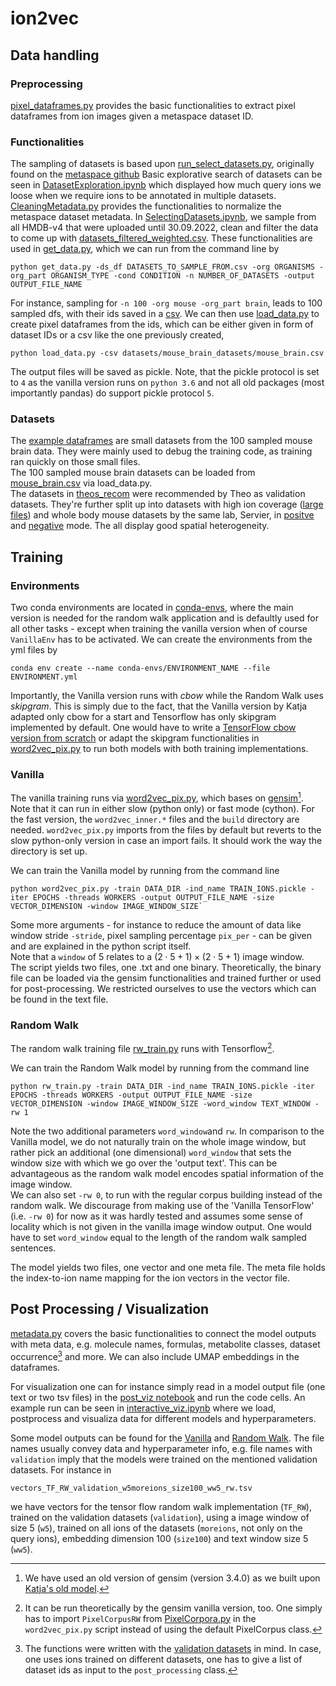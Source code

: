 # ion2vec

## Data handling

### Preprocessing
[pixel_dataframes.py](pixel_dataframes.py) provides the basic functionalities to extract pixel dataframes from ion images given a metaspace dataset ID. 

### Functionalities
The sampling of datasets is based upon [run_select_datasets.py](run_select_datasets.py), originally found on the [metaspace github](https://github.com/metaspace2020/metaspace/blob/feat/ml-scoring-paper-stuff/metaspace/engine/sm/fdr_engineering/run_select_datasets.py)
Basic explorative search of datasets can be seen in [DatasetExploration.ipynb](datasets/DatasetExploration.ipynb) which displayed how much query ions we loose when we require ions to be annotated in multiple datasets. <br>
[CleaningMetadata.py](datasets/CleaningMetadata.py) provides the functionalities to normalize the metaspace dataset metadata. In [SelectingDatasets.ipynb](datasets/SelectingDatasets.ipynb), we  sample from all HMDB-v4 that were uploaded until 30.09.2022, clean and filter the data to come up with [datasets_filtered_weighted.csv](datasets/datasets_filtered_weighted.csv).
 These functionalities are used in [get_data.py](datasets/get_data.py), which we can run from the command line by 
```
python get_data.py -ds_df DATASETS_TO_SAMPLE_FROM.csv -org ORGANISMS -org_part ORGANISM_TYPE -cond CONDITION -n NUMBER_OF_DATASETS -output OUTPUT_FILE_NAME
```
For instance, sampling for `-n 100 -org mouse -org_part brain`, leads to 100 sampled dfs, with their ids saved in a [csv](datasets/mouse_brain_datasets/mouse_brain.csv). We can then use [load_data.py](datasets/load_data.py) to create pixel dataframes from the ids, which can be either given in form of dataset IDs or a csv like the one previously created, 
```
python load_data.py -csv datasets/mouse_brain_datasets/mouse_brain.csv
```
The output files will be saved as pickle. Note, that the pickle protocol is set to `4` as the vanilla version runs on `python 3.6` and not all old packages (most importantly pandas) do support pickle protocol `5`. 

### Datasets
The [example dataframes](datasets/example_dfs/) are small datasets from the 100 sampled mouse brain data. They were mainly used to debug the training code, as training ran quickly on those small files. <br>
The 100 sampled mouse brain datasets can be loaded from [mouse_brain.csv](datasets/mouse_brain_datasets/mouse_brain.csv) via load_data.py. <br>
The datasets in [theos_recom](datasets/theos_recom/) were recommended by Theo as validation datasets. They're further split up into datasets with high ion coverage ([large files](datasets/theos_recom/No1/)) and whole body mouse datasets by the same lab, Servier, in [positve](datasets/theos_recom/mouse_wb_pos/) and [negative](datasets/theos_recom/mouse_wb_neg/) mode. The all display good spatial heterogeneity. 

## Training

### Environments
Two conda environments are located in [conda-envs](conda-envs), where the main version is needed for the random walk application and is defaultly used for all other tasks - except when training the vanilla version when of course `VanillaEnv` has to be activated. We can create the environments from the yml files by
```
conda env create --name conda-envs/ENVIRONMENT_NAME --file ENVIRONMENT.yml
```

Importantly, the Vanilla version runs with *cbow* while the Random Walk uses *skipgram*. This is simply due to the fact, that the Vanilla version by Katja adapted only cbow for a start and Tensorflow has only skipgram implemented by default. One would have to write a [TensorFlow cbow version from scratch](https://gist.github.com/yxtay/a94d971955d901c4690129580a4eafb9) or adapt the skipgram functionalities in [word2vec_pix.py](word2vec_pix.py) to run both models with both training implementations.

### Vanilla
The vanilla training runs via [word2vec_pix.py](word2vec_pix.py), which bases on [gensim](https://radimrehurek.com/gensim/models/word2vec.html)[^1]. Note that it can run in either slow (python only) or fast mode (cython). For the fast version, the `word2vec_inner.*` files and the `build` directory are needed. `word2vec_pix.py` imports from the files by default but reverts to the slow python-only version in case an import fails. It should work the way the directory is set up. <br>

We can train the Vanilla model by running from the command line
```
python word2vec_pix.py -train DATA_DIR -ind_name TRAIN_IONS.pickle -iter EPOCHS -threads WORKERS -output OUTPUT_FILE_NAME -size VECTOR_DIMENSION -window IMAGE_WINDOW_SIZE`
```
Some more arguments - for instance to reduce the amount of data like window stride `-stride`, pixel sampling percentage `pix_per` - can be given and are explained in the python script itself. <br>
Note that a `window` of 5 relates to a $(2 \cdot 5 +1) \times (2 \cdot 5 +1)$ image window. <br>
The script yields two files, one .txt and one binary. Theoretically, the binary file can be loaded via the gensim functionalities and trained further or used for post-processing. We restricted ourselves to use the vectors which can be found in the text file. 

### Random Walk
The random walk training file [rw_train.py](rw_train.py) runs with Tensorflow[^2]. 

We can train the Random Walk model by running from the command line
```
python rw_train.py -train DATA_DIR -ind_name TRAIN_IONS.pickle -iter EPOCHS -threads WORKERS -output OUTPUT_FILE_NAME -size VECTOR_DIMENSION -window IMAGE_WINDOW_SIZE -word_window TEXT_WINDOW -rw 1 
```
Note the two additional parameters `word_window`and `rw`. In comparison to the Vanilla model, we do not naturally train on the whole image window, but rather pick an additional (one dimensional) `word_window` that sets the window size with which we go over the 'output text'. This can be advantageous as the random walk model encodes spatial information of the image window. <br>
We can also set `-rw 0`, to run with the regular corpus building instead of the random walk. We discourage from making use of the 'Vanilla TensorFlow' (i.e. `-rw 0`) for now as it was hardly tested and assumes some sense of locality which is not given in the vanilla image window output. One would have to set `word_window` equal to the length of the random walk sampled sentences.   <br>

The model yields two files, one vector and one meta file. The meta file holds the index-to-ion name mapping for the ion vectors in the vector file.

## Post Processing / Visualization

[metadata.py](metadata.py) covers the basic functionalities to connect the model outputs with meta data, e.g. molecule names, formulas, metabolite classes, dataset occurrence[^3] and more. We can also include UMAP embeddings in the dataframes. <br>

For visualization one can for instance simply read in a model output file (one text or two tsv files) in the [post_viz notebook](post_viz.ipynb) and run the code cells. An example run can be seen in [interactive_viz.ipynb](interactive_viz.ipynb) where we load, postprocess and visualiza data for different models and hyperparameters. <br>

Some model outputs can be found for the [Vanilla](slurm_job/Vanilla_output/) and [Random Walk](RW_output/). The file names usually convey data and hyperparameter info, e.g. file names with `validation` imply that the models were trained on the mentioned validation datasets. For instance in
```
vectors_TF_RW_validation_w5moreions_size100_ww5_rw.tsv
```
we have vectors for the tensor flow random walk implementation (`TF_RW`), trained on the validation datasets (`validation`), using a image window of size 5 (`w5`), trained on all ions of the datasets (`moreions`, not only on the query ions), embedding dimension 100 (`size100`) and text window size 5 (`ww5`). 


[^1]: We have used an old version of gensim (version 3.4.0) as we built upon [Katja's old model](https://github.com/eovchinn/word2vec_pixel). 
[^2]: It can be run theoretically by the gensim vanilla version, too. One simply has to import `PixelCorpusRW` from [PixelCorpora.py](PixelCorpora.py) in the `word2vec_pix.py` script instead of using the default PixelCorpus class. 
[^3]: The functions were written with the [validation datasets](datasets/theos_recom/mouse_wb_pos/) in mind. In case, one uses ions trained on different datasets, one has to give a list of dataset ids as input to the `post_processing` class.